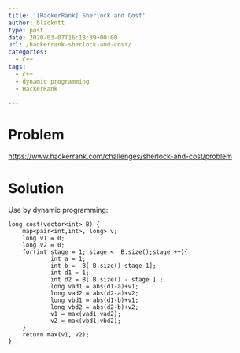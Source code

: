 ```yaml
---
title: '[HackerRank] Sherlock and Cost'
author: blackntt
type: post
date: 2020-03-07T16:18:39+00:00
url: /hackerrank-sherlock-and-cost/
categories:
  - C++
tags:
  - c++
  - dynamic programming
  - HackerRank

---
```

# Problem

https://www.hackerrank.com/challenges/sherlock-and-cost/problem

# Solution

Use by dynamic programming:

<pre><code class="language-cpp line-numbers">long cost(vector&lt;int&gt; B) {
    map&lt;pair&lt;int,int&gt;, long&gt; v;
    long v1 = 0;
    long v2 = 0;
    for(int stage = 1; stage &lt;  B.size();stage ++){
            int a = 1;
            int b =  B[ B.size()-stage-1];
            int d1 = 1;
            int d2 = B[ B.size() - stage ] ;
            long vad1 = abs(d1-a)+v1;
            long vad2 = abs(d2-a)+v2;
            long vbd1 = abs(d1-b)+v1;
            long vbd2 = abs(d2-b)+v2;
            v1 = max(vad1,vad2);
            v2 = max(vbd1,vbd2); 
    }
    return max(v1, v2);
}
</code></pre>